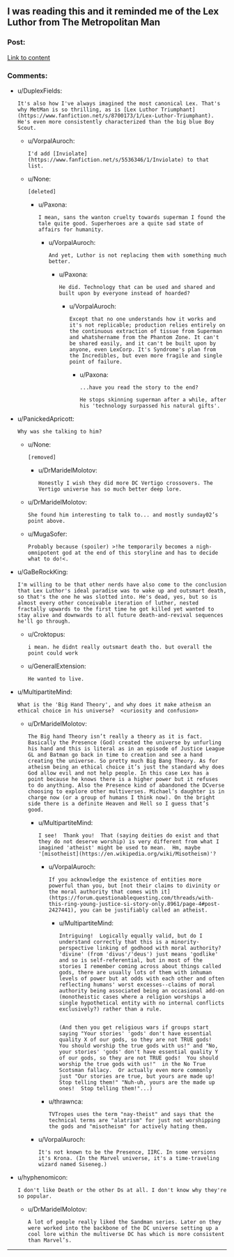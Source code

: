 ## I was reading this and it reminded me of the Lex Luthor from The Metropolitan Man

### Post:

[Link to content](https://imgur.com/gallery/UeoFmBi)

### Comments:

- u/DuplexFields:
  ```
  It's also how I've always imagined the most canonical Lex. That's why MetMan is so thrilling, as is [Lex Luthor Triumphant](https://www.fanfiction.net/s/8700173/1/Lex-Luthor-Triumphant). He's even more consistently characterized than the big blue Boy Scout.
  ```

  - u/VorpalAuroch:
    ```
    I'd add [Inviolate](https://www.fanfiction.net/s/5536346/1/Inviolate) to that list.
    ```

  - u/None:
    ```
    [deleted]
    ```

    - u/Paxona:
      ```
      I mean, sans the wanton cruelty towards superman I found the tale quite good. Superheroes are a quite sad state of affairs for humanity.
      ```

      - u/VorpalAuroch:
        ```
        And yet, Luthor is not replacing them with something much better.
        ```

        - u/Paxona:
          ```
          He did. Technology that can be used and shared and built upon by everyone instead of hoarded?
          ```

          - u/VorpalAuroch:
            ```
            Except that no one understands how it works and it's not replicable; production relies entirely on the continuous extraction of tissue from Superman and whatshername from the Phantom Zone. It can't be shared easily, and it can't be built upon by anyone, even LexCorp. It's Syndrome's plan from the Incredibles, but even more fragile and single point of failure.
            ```

            - u/Paxona:
              ```
              ...have you read the story to the end? 

              He stops skinning superman after a while, after his 'technology surpassed his natural gifts'.
              ```

- u/PanickedApricott:
  ```
  Why was she talking to him?
  ```

  - u/None:
    ```
    [removed]
    ```

    - u/DrMaridelMolotov:
      ```
      Honestly I wish they did more DC Vertigo crossovers. The Vertigo universe has so much better deep lore.
      ```

  - u/DrMaridelMolotov:
    ```
    She found him interesting to talk to... and mostly sunday02’s point above.
    ```

  - u/MugaSofer:
    ```
    Probably because (spoiler) >!he temporarily becomes a nigh-omnipotent god at the end of this storyline and has to decide what to do!<.
    ```

- u/GaBeRockKing:
  ```
  I'm willing to be that other nerds have also come to the conclusion that Lex Luthor's ideal paradise was to wake up and outsmart death, so that's the one he was slotted into. He's dead, yes, but so is almost every other conceivable iteration of luther, nested fractally upwards to the first time he got killed yet wanted to stay alive and downwards to all future death-and-revival sequences he'll go through.
  ```

  - u/Croktopus:
    ```
    i mean. he didnt really outsmart death tho. but overall the point could work
    ```

  - u/GeneralExtension:
    ```
    He wanted to live.
    ```

- u/MultipartiteMind:
  ```
  What is the 'Big Hand Theory', and why does it make atheism an ethical choice in his universe?  <curiosity and confusion>
  ```

  - u/DrMaridelMolotov:
    ```
    The Big hand Theory isn’t really a theory as it is fact. Basically the Presence (God) created the universe by unfurling his hand and this is literal as in an episode of Justice League GL and Batman go back in time to creation and see a hand creating the universe. So pretty much Big Bang Theory. As for atheism being an ethical choice it’s just the standard why does God allow evil and not help people. In this case Lex has a point because he knows there is a higher power but it refuses to do anything. Also the Presence kind of abandoned the DCverse choosing to explore other multiverses. Michael’s daughter is in charge now (or a group of humans I think now). On the bright side there is a definite Heaven and Hell so I guess that’s good.
    ```

    - u/MultipartiteMind:
      ```
      I see!  Thank you!  That (saying deities do exist and that they do not deserve worship) is very different from what I imagined 'atheist' might be used to mean.  Hm, maybe '[misotheist](https://en.wikipedia.org/wiki/Misotheism)'?
      ```

      - u/VorpalAuroch:
        ```
        If you acknowledge the existence of entities more powerful than you, but [not their claims to divinity or the moral authority that comes with it](https://forum.questionablequesting.com/threads/with-this-ring-young-justice-si-story-only.8961/page-4#post-2427441), you can be justifiably called an atheist.
        ```

        - u/MultipartiteMind:
          ```
          Intriguing!  Logically equally valid, but do I understand correctly that this is a minority-perspective linking of godhood with moral authority?  'divine' (from 'divus'/'deus') just means 'godlike' and so is self-referential, but in most of the stories I remember coming across about things called gods, there are usually lots of them with inhuman levels of power but at odds with each other and often reflecting humans' worst excesses--claims of moral authority being associated being an occasional add-on (monotheistic cases where a religion worships a single hypothetical entity with no internal conflicts exclusively?) rather than a rule.  


          (And then you get religious wars if groups start saying "Your stories' 'gods' don't have essential quality X of our gods, so they are not TRUE gods!  You should worship the true gods with us!" and "No, your stories' 'gods' don't have essential quality Y of our gods, so they are not TRUE gods!  You should worship the true gods with us!"  in the No True Scotsman fallacy.  Or actually even more commonly just "Our stories are true, but yours are made up!  Stop telling them!" "Nuh-uh, yours are the made up ones!  Stop telling them!"...)
          ```

      - u/thrawnca:
        ```
        TVTropes uses the term "nay-theist" and says that the technical terms are "alatrism" for just not worshipping the gods and "misotheism" for actively hating them.
        ```

    - u/VorpalAuroch:
      ```
      It's not known to be the Presence, IIRC. In some versions it's Krona. (In the Marvel universe, it's a time-traveling wizard named Siseneg.)
      ```

- u/hyphenomicon:
  ```
  I don't like Death or the other Ds at all. I don't know why they're so popular.
  ```

  - u/DrMaridelMolotov:
    ```
    A lot of people really liked the Sandman series. Later on they were worked into the backbone of the DC universe setting up a cool lore within the multiverse DC has which is more consistent than Marvel’s.
    ```

---

